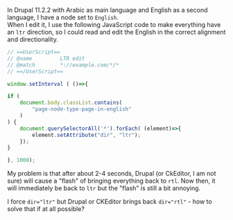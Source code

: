 In Drupal 11.2.2 with Arabic as main language and English as a second language, I have a node set to `English`.<br>
When I edit it, I use the following JavaScript code to make everything have an `ltr` direction, so I could read and edit the English in the correct alignment and directionality.

```js
// ==UserScript==
// @name         LTR edit
// @match        *://example.com/*/*
// ==/UserScript==

window.setInterval ( ()=>{

if (
    document.body.classList.contains(
        "page-node-type-page-in-english"
    )
) {
    document.querySelectorAll('*').forEach( (element)=>{
        element.setAttribute("dir", "ltr");
    });
}

}, 1000);
```

My problem is that after about 2-4 seconds, Drupal (or CkEditor, I am not sure) will cause a "flash" of bringing everything back to `rtl`. Now then, it will immediately be back to `ltr` but the "flash" is still a bit annoying.

I force `dir="ltr"` but Drupal or CKEditor brings back `dir="rtl"` - how to solve that if at all possible?
